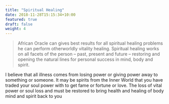 ```yaml
---
title: "Spiritual Healing"
date: 2018-11-28T15:15:34+10:00
featured: true
draft: false
weight: 4
---
```


> African Oracle can gives best results for all spiritual healing problems he can perform otherworldly vitality healing. Spiritual healing works on all facets of the person – past, present and future – restoring and opening the natural lines for personal success in mind, body and spirit.

I believe that all illness comes from losing power or giving power away to something or someone. It may be spirits from the Inner World that you have traded your soul power with to get fame or fortune or love. The loss of vital power or soul loss and must be restored to bring health and healing of body mind and spirit back to you
